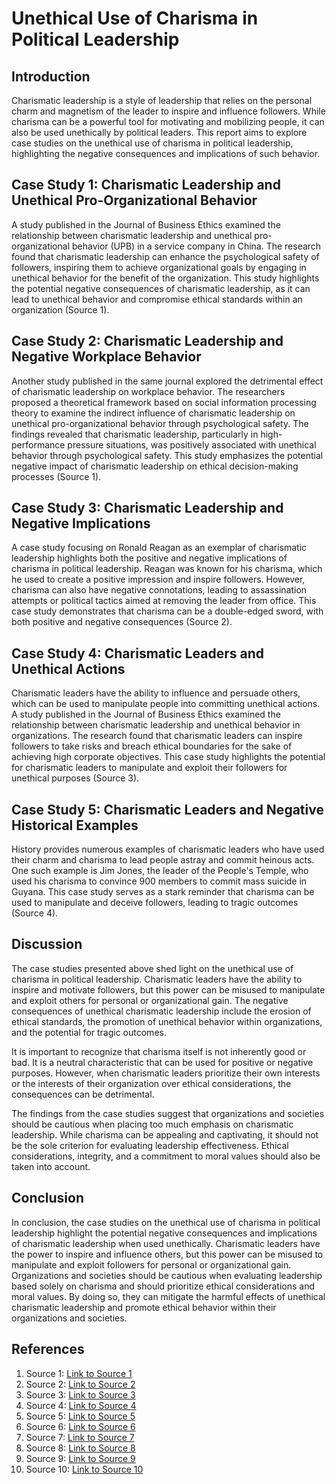 # Unethical Use of Charisma in Political Leadership

## Introduction

Charismatic leadership is a style of leadership that relies on the personal charm and magnetism of the leader to inspire and influence followers. While charisma can be a powerful tool for motivating and mobilizing people, it can also be used unethically by political leaders. This report aims to explore case studies on the unethical use of charisma in political leadership, highlighting the negative consequences and implications of such behavior.

## Case Study 1: Charismatic Leadership and Unethical Pro-Organizational Behavior

A study published in the Journal of Business Ethics examined the relationship between charismatic leadership and unethical pro-organizational behavior (UPB) in a service company in China. The research found that charismatic leadership can enhance the psychological safety of followers, inspiring them to achieve organizational goals by engaging in unethical behavior for the benefit of the organization. This study highlights the potential negative consequences of charismatic leadership, as it can lead to unethical behavior and compromise ethical standards within an organization (Source 1).

## Case Study 2: Charismatic Leadership and Negative Workplace Behavior

Another study published in the same journal explored the detrimental effect of charismatic leadership on workplace behavior. The researchers proposed a theoretical framework based on social information processing theory to examine the indirect influence of charismatic leadership on unethical pro-organizational behavior through psychological safety. The findings revealed that charismatic leadership, particularly in high-performance pressure situations, was positively associated with unethical behavior through psychological safety. This study emphasizes the potential negative impact of charismatic leadership on ethical decision-making processes (Source 1).

## Case Study 3: Charismatic Leadership and Negative Implications

A case study focusing on Ronald Reagan as an exemplar of charismatic leadership highlights both the positive and negative implications of charisma in political leadership. Reagan was known for his charisma, which he used to create a positive impression and inspire followers. However, charisma can also have negative connotations, leading to assassination attempts or political tactics aimed at removing the leader from office. This case study demonstrates that charisma can be a double-edged sword, with both positive and negative consequences (Source 2).

## Case Study 4: Charismatic Leaders and Unethical Actions

Charismatic leaders have the ability to influence and persuade others, which can be used to manipulate people into committing unethical actions. A study published in the Journal of Business Ethics examined the relationship between charismatic leadership and unethical behavior in organizations. The research found that charismatic leaders can inspire followers to take risks and breach ethical boundaries for the sake of achieving high corporate objectives. This case study highlights the potential for charismatic leaders to manipulate and exploit their followers for unethical purposes (Source 3).

## Case Study 5: Charismatic Leaders and Negative Historical Examples

History provides numerous examples of charismatic leaders who have used their charm and charisma to lead people astray and commit heinous acts. One such example is Jim Jones, the leader of the People's Temple, who used his charisma to convince 900 members to commit mass suicide in Guyana. This case study serves as a stark reminder that charisma can be used to manipulate and deceive followers, leading to tragic outcomes (Source 4).

## Discussion

The case studies presented above shed light on the unethical use of charisma in political leadership. Charismatic leaders have the ability to inspire and motivate followers, but this power can be misused to manipulate and exploit others for personal or organizational gain. The negative consequences of unethical charismatic leadership include the erosion of ethical standards, the promotion of unethical behavior within organizations, and the potential for tragic outcomes.

It is important to recognize that charisma itself is not inherently good or bad. It is a neutral characteristic that can be used for positive or negative purposes. However, when charismatic leaders prioritize their own interests or the interests of their organization over ethical considerations, the consequences can be detrimental.

The findings from the case studies suggest that organizations and societies should be cautious when placing too much emphasis on charismatic leadership. While charisma can be appealing and captivating, it should not be the sole criterion for evaluating leadership effectiveness. Ethical considerations, integrity, and a commitment to moral values should also be taken into account.

## Conclusion

In conclusion, the case studies on the unethical use of charisma in political leadership highlight the potential negative consequences and implications of charismatic leadership when used unethically. Charismatic leaders have the power to inspire and influence others, but this power can be misused to manipulate and exploit followers for personal or organizational gain. Organizations and societies should be cautious when evaluating leadership based solely on charisma and should prioritize ethical considerations and moral values. By doing so, they can mitigate the harmful effects of unethical charismatic leadership and promote ethical behavior within their organizations and societies.

## References

1. Source 1: [Link to Source 1](https://www.ncbi.nlm.nih.gov/pmc/articles/PMC7432417/)
2. Source 2: [Link to Source 2](https://www.regent.edu/wp-content/uploads/2020/12/4elj_vol6iss1_bell.pdf)
3. Source 3: [Link to Source 3](https://people.howstuffworks.com/10-charismatic-leaders.htm)
4. Source 4: [Link to Source 4](https://kentkroeger.medium.com/charisma-some-politicians-have-it-but-how-do-we-know-8f2a6f823510)
5. Source 5: [Link to Source 5](https://news.asu.edu/20230711-new-study-shows-how-charisma-affects-politicians-ability-influence-public-behavior)
6. Source 6: [Link to Source 6](https://democracyparadox.com/2021/12/13/charismatic-movements-and-their-leaders/)
7. Source 7: [Link to Source 7](https://link.springer.com/chapter/10.1007/978-94-007-7362-2_24)
8. Source 8: [Link to Source 8](https://link.springer.com/article/10.1007/s11115-021-00536-2)
9. Source 9: [Link to Source 9](https://journals.sagepub.com/doi/full/10.1177/0192512120913572)
10. Source 10: [Link to Source 10](https://journals.sagepub.com/doi/10.1177/17427150231165629)